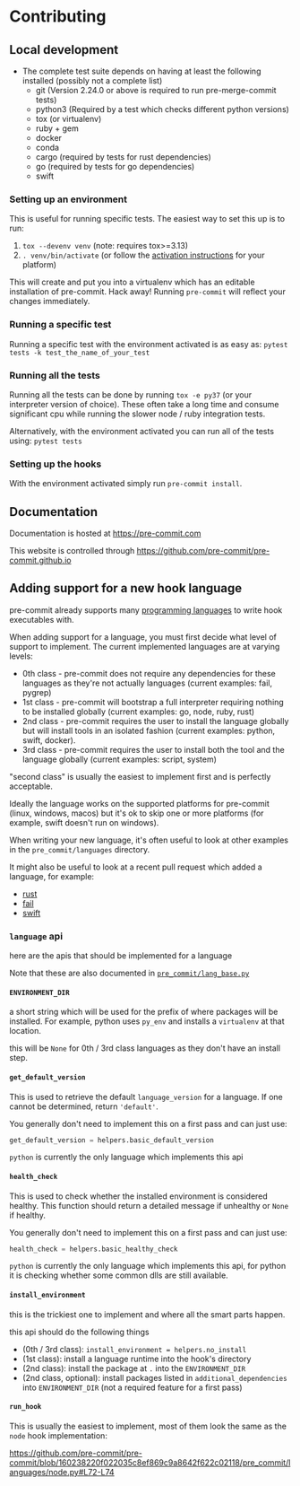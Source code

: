 # Contributing

## Local development

- The complete test suite depends on having at least the following installed
  (possibly not a complete list)
  - git (Version 2.24.0 or above is required to run pre-merge-commit tests)
  - python3 (Required by a test which checks different python versions)
  - tox (or virtualenv)
  - ruby + gem
  - docker
  - conda
  - cargo (required by tests for rust dependencies)
  - go (required by tests for go dependencies)
  - swift

### Setting up an environment

This is useful for running specific tests.  The easiest way to set this up
is to run:

1. `tox --devenv venv`  (note: requires tox>=3.13)
2. `. venv/bin/activate` (or follow the [activation instructions] for your
   platform)

This will create and put you into a virtualenv which has an editable
installation of pre-commit.  Hack away!  Running `pre-commit` will reflect
your changes immediately.

### Running a specific test

Running a specific test with the environment activated is as easy as:
`pytest tests -k test_the_name_of_your_test`

### Running all the tests

Running all the tests can be done by running `tox -e py37` (or your
interpreter version of choice).  These often take a long time and consume
significant cpu while running the slower node / ruby integration tests.

Alternatively, with the environment activated you can run all of the tests
using:
`pytest tests`

### Setting up the hooks

With the environment activated simply run `pre-commit install`.

## Documentation

Documentation is hosted at https://pre-commit.com

This website is controlled through
https://github.com/pre-commit/pre-commit.github.io

## Adding support for a new hook language

pre-commit already supports many [programming languages](https://pre-commit.com/#supported-languages)
to write hook executables with.

When adding support for a language, you must first decide what level of support
to implement.  The current implemented languages are at varying levels:

- 0th class - pre-commit does not require any dependencies for these languages
  as they're not actually languages (current examples: fail, pygrep)
- 1st class - pre-commit will bootstrap a full interpreter requiring nothing to
  be installed globally (current examples: go, node, ruby, rust)
- 2nd class - pre-commit requires the user to install the language globally but
  will install tools in an isolated fashion (current examples: python, swift,
  docker).
- 3rd class - pre-commit requires the user to install both the tool and the
  language globally (current examples: script, system)

"second class" is usually the easiest to implement first and is perfectly
acceptable.

Ideally the language works on the supported platforms for pre-commit (linux,
windows, macos) but it's ok to skip one or more platforms (for example, swift
doesn't run on windows).

When writing your new language, it's often useful to look at other examples in
the `pre_commit/languages` directory.

It might also be useful to look at a recent pull request which added a
language, for example:

- [rust](https://github.com/pre-commit/pre-commit/pull/751)
- [fail](https://github.com/pre-commit/pre-commit/pull/812)
- [swift](https://github.com/pre-commit/pre-commit/pull/467)

### `language` api

here are the apis that should be implemented for a language

Note that these are also documented in [`pre_commit/lang_base.py`](https://github.com/pre-commit/pre-commit/blob/main/pre_commit/lang_base.py)

#### `ENVIRONMENT_DIR`

a short string which will be used for the prefix of where packages will be
installed.  For example, python uses `py_env` and installs a `virtualenv` at
that location.

this will be `None` for 0th / 3rd class languages as they don't have an install
step.

#### `get_default_version`

This is used to retrieve the default `language_version` for a language.  If
one cannot be determined, return `'default'`.

You generally don't need to implement this on a first pass and can just use:

```python
get_default_version = helpers.basic_default_version
```

`python` is currently the only language which implements this api

#### `health_check`

This is used to check whether the installed environment is considered healthy.
This function should return a detailed message if unhealthy or `None` if
healthy.

You generally don't need to implement this on a first pass and can just use:

```python
health_check = helpers.basic_healthy_check
```

`python` is currently the only language which implements this api, for python
it is checking whether some common dlls are still available.

#### `install_environment`

this is the trickiest one to implement and where all the smart parts happen.

this api should do the following things

- (0th / 3rd class): `install_environment = helpers.no_install`
- (1st class): install a language runtime into the hook's directory
- (2nd class): install the package at `.` into the `ENVIRONMENT_DIR`
- (2nd class, optional): install packages listed in `additional_dependencies`
  into `ENVIRONMENT_DIR` (not a required feature for a first pass)

#### `run_hook`

This is usually the easiest to implement, most of them look the same as the
`node` hook implementation:

https://github.com/pre-commit/pre-commit/blob/160238220f022035c8ef869c9a8642f622c02118/pre_commit/languages/node.py#L72-L74

[activation instructions]: https://virtualenv.pypa.io/en/latest/user_guide.html#activators
